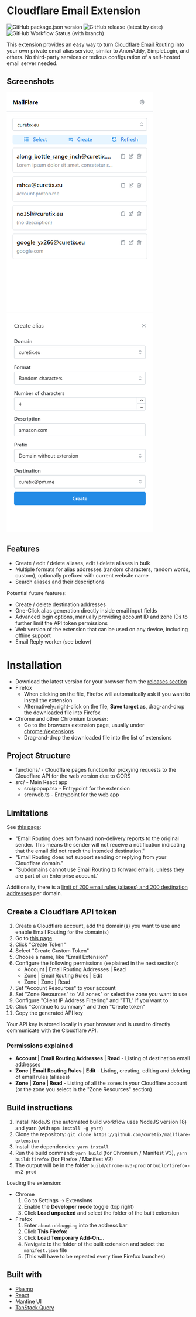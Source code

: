 # Cloudflare Email Extension

![GitHub package.json version](https://img.shields.io/github/package-json/v/curetix/mailflare-extension?label=package.json)
![GitHub release (latest by date)](https://img.shields.io/github/v/release/curetix/mailflare-extension)
![GitHub Workflow Status (with branch)](https://img.shields.io/github/actions/workflow/status/curetix/mailflare-extension/build.yml?branch=main)

This extension provides an easy way to turn [Cloudflare Email Routing](https://developers.cloudflare.com/email-routing/)
into your own private email alias service, similar to AnonAddy, SimpleLogin, and others.
No third-party services or tedious configuration of a self-hosted email server needed.

## Screenshots

![Alias List](./assets/screen_aliases.png)
![Create Alias](./assets/screen_create_alias.png)

## Features

- Create / edit / delete aliases, edit / delete aliases in bulk
- Multiple formats for alias addresses (random characters, random words, custom), optionally prefixed with current website name
- Search aliases and their descriptions

Potential future features:

- Create / delete destination addresses
- One-Click alias generation directly inside email input fields
- Advanced login options, manually providing account ID and zone IDs to further limit the API token permissions
- Web version of the extension that can be used on any device, including offline support
- Email Reply worker (see below)

# Installation

- Download the latest version for your browser from the [releases section](https://github.com/curetix/mailflare-extension/releases/latest)
- Firefox
  - When clicking on the file, Firefox will automatically ask if you want to install the extension
  - Alternatively: right-click on the file, **Save target as**, drag-and-drop the downloaded file into Firefox
- Chrome and other Chromium browser:
  - Go to the browsers extension page, usually under [chrome://extensions](edge://extensions/)
  - Drag-and-drop the downloaded file into the list of extensions

## Project Structure

- functions/ - Cloudflare pages function for proxying requests to the Cloudflare API for the web version due to CORS
- src/ - Main React app
  - src/popup.tsx - Entrypoint for the extension
  - src/web.ts - Entrypoint for the web app

## Limitations

See [this page](https://developers.cloudflare.com/email-routing/postmaster/#known-limitations):

- "Email Routing does not forward non-delivery reports to the original sender. This means the sender will not receive a notification indicating that the email did not reach the intended destination."
- "Email Routing does not support sending or replying from your Cloudflare domain."
- "Subdomains cannot use Email Routing to forward emails, unless they are part of an Enterprise account."

Additionally, there is a [limit of 200 email rules (aliases) and 200 destination addresses](https://developers.cloudflare.com/email-routing/limits/#rules-and-addresses) per domain.

## Create a Cloudflare API token

1. Create a Cloudflare account, add the domain(s) you want to use and enable Email Routing for the domain(s)
2. Go to [this page](https://dash.cloudflare.com/profile/api-tokens)
3. Click "Create Token"
4. Select "Create Custom Token"
5. Choose a name, like "Email Extension"
6. Configure the following permissions (explained in the next section):
   - Account | Email Routing Addresses | Read
   - Zone | Email Routing Rules | Edit
   - Zone | Zone | Read
7. Set "Account Resources" to your account
8. Set "Zone Resources" to "All zones" or select the zone you want to use
9. Configure "Client IP Address Filtering" and "TTL" if you want to
10. Click "Continue to summary" and then "Create token"
11. Copy the generated API key

Your API key is stored locally in your browser and is used to directly communicate with the Cloudflare API.

### Permissions explained

- **Account | Email Routing Addresses | Read** - Listing of destination email addresses
- **Zone | Email Routing Rules | Edit** - Listing, creating, editing and deleting of email rules (aliases)
- **Zone | Zone | Read** - Listing of all the zones in your Cloudflare account (or the zone you select in the "Zone Resources" section)

## Build instructions

1. Install NodeJS (the automated build workflow uses NodeJS version 18) and yarn (with `npm install -g yarn`)
2. Clone the repository: `git clone https://github.com/curetix/mailflare-extension`
3. Install the dependencies: `yarn install`
4. Run the build command: `yarn build` (for Chromium / Manifest V3), `yarn build:firefox` (for Firefox / Manifest V2)
5. The output will be in the folder `build/chrome-mv3-prod` or `build/firefox-mv2-prod`

Loading the extension:

- Chrome
  1. Go to Settings -> Extensions
  2. Enable the **Developer mode** toggle (top right)
  3. Click **Load unpacked** and select the folder of the built extension
- Firefox
  1. Enter `about:debugging` into the address bar
  2. Click **This Firefox**
  3. Click **Load Temporary Add-On...**
  4. Navigate to the folder of the built extension and select the `manifest.json` file
  5. (This will have to be repeated every time Firefox launches)

## Built with

- [Plasmo](https://github.com/PlasmoHQ/plasmo)
- [React](https://github.com/facebook/react)
- [Mantine UI](https://github.com/mantinedev/mantine)
- [TanStack Query](https://github.com/TanStack/query)
